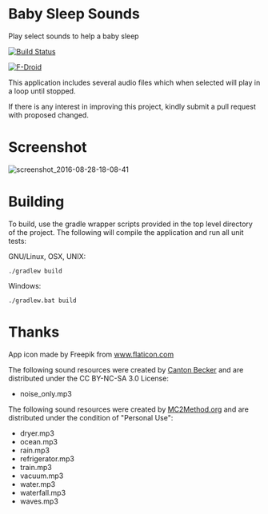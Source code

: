 # Baby Sleep Sounds
Play select sounds to help a baby sleep

[![Build Status](https://travis-ci.org/brarcher/baby-sleep-sounds.svg?branch=master)](https://travis-ci.org/brarcher/baby-sleep-sounds)

[![F-Droid](https://upload.wikimedia.org/wikipedia/commons/thumb/0/0d/Get_it_on_F-Droid.svg/160px-Get_it_on_F-Droid.svg.png)](https://f-droid.org/repository/browse/?fdid=protect.babysleepsounds "Baby Sleep Sounds on F-Droid")


This application includes several audio files which when selected will
play in a loop until stopped.

If there is any interest in improving this project, kindly submit a pull request with proposed changed.

# Screenshot

![screenshot_2016-08-28-18-08-41](https://cloud.githubusercontent.com/assets/5264535/18037126/c0bb6150-6d4a-11e6-9d00-8b8546499e6a.png)

# Building

To build, use the gradle wrapper scripts provided in the top level directory of the project. The following will
compile the application and run all unit tests:

GNU/Linux, OSX, UNIX:
```
./gradlew build
```

Windows:
```
./gradlew.bat build
```

# Thanks

App icon made by Freepik from www.flaticon.com

The following sound resources were created by [Canton Becker](http://whitenoise.cantonbecker.com)
and are distributed under the CC BY-NC-SA 3.0 License:
 - noise_only.mp3

The following sound resources were created by [MC2Method.org](http://mc2method.org/white-noise/)
and are distributed under the condition of "Personal Use":
  - dryer.mp3
  - ocean.mp3
  - rain.mp3
  - refrigerator.mp3
  - train.mp3
  - vacuum.mp3
  - water.mp3
  - waterfall.mp3
  - waves.mp3

